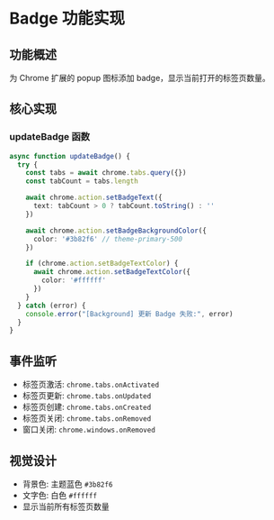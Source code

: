# Badge 功能实现

## 功能概述

为 Chrome 扩展的 popup 图标添加 badge，显示当前打开的标签页数量。

## 核心实现

### updateBadge 函数

```typescript
async function updateBadge() {
  try {
    const tabs = await chrome.tabs.query({})
    const tabCount = tabs.length

    await chrome.action.setBadgeText({
      text: tabCount > 0 ? tabCount.toString() : ''
    })

    await chrome.action.setBadgeBackgroundColor({
      color: '#3b82f6' // theme-primary-500
    })

    if (chrome.action.setBadgeTextColor) {
      await chrome.action.setBadgeTextColor({
        color: '#ffffff'
      })
    }
  } catch (error) {
    console.error("[Background] 更新 Badge 失败:", error)
  }
}
```

## 事件监听

- 标签页激活: `chrome.tabs.onActivated`
- 标签页更新: `chrome.tabs.onUpdated`
- 标签页创建: `chrome.tabs.onCreated`
- 标签页关闭: `chrome.tabs.onRemoved`
- 窗口关闭: `chrome.windows.onRemoved`

## 视觉设计

- 背景色: 主题蓝色 `#3b82f6`
- 文字色: 白色 `#ffffff`
- 显示当前所有标签页数量
